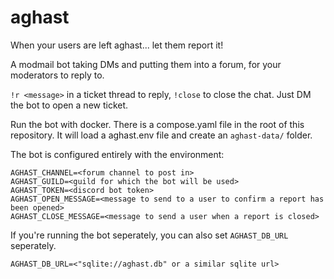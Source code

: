 # aghast

When your users are left aghast... let them report it!

A modmail bot taking DMs and putting them into a forum, for your moderators to reply to.

`!r <message>` in a ticket thread to reply, `!close` to close the chat. Just DM the bot to open a new ticket.

Run the bot with docker. There is a compose.yaml file in the root of this repository. It will load a
aghast.env file and create an `aghast-data/` folder.

The bot is configured entirely with the environment:

```dotenv
AGHAST_CHANNEL=<forum channel to post in>
AGHAST_GUILD=<guild for which the bot will be used>
AGHAST_TOKEN=<discord bot token>
AGHAST_OPEN_MESSAGE=<message to send to a user to confirm a report has been opened>
AGHAST_CLOSE_MESSAGE=<message to send a user when a report is closed>
```

If you're running the bot seperately, you can also set `AGHAST_DB_URL` seperately.

```dotenv
AGHAST_DB_URL=<"sqlite://aghast.db" or a similar sqlite url>
```
